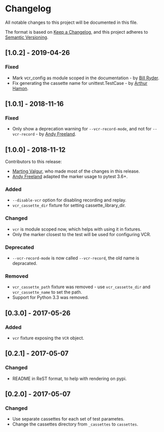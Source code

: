 # Changelog
All notable changes to this project will be documented in this file.

The format is based on [Keep a Changelog](https://keepachangelog.com/en/1.0.0/),
and this project adheres to [Semantic Versioning](https://semver.org/spec/v2.0.0.html).

## [1.0.2] - 2019-04-26
### Fixed
- Mark vcr_config as module scoped in the documentation - by [Bill Ryder](https://github.com/bryder).
- Fix generating the cassette name for unittest.TestCase - by [Arthur Hamon](https://github.com/arthurHamon2).

## [1.0.1] - 2018-11-16
### Fixed
- Only show a deprecation warning for `--vcr-record-mode`, and not for `--vcr-record` - by [Andy Freeland](https://github.com/rouge8).

## [1.0.0] - 2018-11-12
Contributors to this release:
- [Marting Valgur](https://github.com/valgur), who made most of the changes in this release.
- [Andy Freeland](https://github.com/rouge8) adapted the marker usage to pytest 3.6+.

### Added
- `--disable-vcr` option for disabling recording and replay.
- `vcr_cassette_dir` fixture for setting cassette_library_dir.

### Changed
- `vcr` is module scoped now, which helps with using it in fixtures.
- Only the marker closest to the test will be used for configuring VCR.

### Deprecated
- `--vcr-record-mode` is now called `--vcr-record`, the old name is depracated.

### Removed
- `vcr_cassette_path` fixture was removed - use `vcr_cassette_dir` and `vcr_cassette_name` to set the path.
- Support for Python 3.3 was removed.

## [0.3.0] - 2017-05-26
### Added
- `vcr` fixture exposing the `VCR` object.

## [0.2.1] - 2017-05-07
### Changed
- README in ReST format, to help with rendering on pypi.

## [0.2.0] - 2017-05-07
### Changed
- Use separate cassettes for each set of test parametes.
- Change the cassettes directory from `_cassettes` to `cassettes`.

